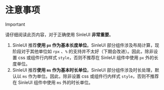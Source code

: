 # 注意事项

> [!important]
> 请仔细阅读此页内容，对于正确使用 SinleUI **非常重要**。

1. SinleUI 推荐**使用 `px` 作为基本长度单位**。SinleUI 部分组件涉及布局计算，现阶段对于其他单位如 `rpx` 、`%` 的支持并不太好（下期会改进）。因此，除非设置 css 或组件行内样式 `style`，否则不推荐在 SinleUI 组件中使用 `px` 外的长度单位。
2. SinleUI 推荐**使用 `ms` 作为基本时长单位**。SinleUI 部分组件涉及时长处理，默认以 `ms` 作为单位。因此，除非设置 css 或组件行内样式 `style`，否则不推荐在 SinleUI 组件中使用 `ms` 外的时长单位。